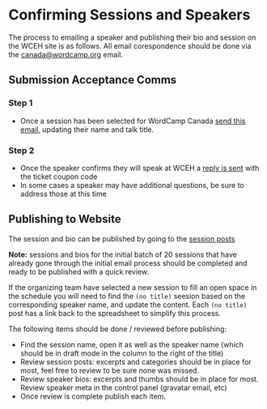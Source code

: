 # Confirming Sessions and Speakers

The process to emailing a speaker and publishing their bio and session on the WCEH site is as follows. All email corespondence should be done via the canada@wordcamp.org email.

## Submission Acceptance Comms

### Step 1

- Once a session has been selected for WordCamp Canada [send this email](https://docs.google.com/document/d/1vf-ZsqloqnucP4HOcTysFPY3GZMAbcien9R6bEsvLkI/edit?tab=t.0), updating their name and talk title.

### Step 2

- Once the speaker confirms they will speak at WCEH a [reply is sent](https://docs.google.com/document/d/1wZcUnxwDhKmbU-UMamfVD5PG8wS_-0EIjehauYuWaTs/edit?tab=t.0) with the ticket coupon code
- In some cases a speaker may have additional questions, be sure to address those at this time

## Publishing to Website

The session and bio can be published by going to the [session posts](https://canada.wordcamp.org/2025/wp-admin/edit.php?post_type=wcb_session&orderby=title&order=asc)

**Note:** sessions and bios for the initial batch of 20 sessions that have already gone through the initial email process should be completed and ready to be published with a quick review.

If the organizing team have selected a new session to fill an open space in the schedule you will need to find the `(no title)` seesion based on the corresponding speaker name, and update the content. Each `(no title)` post has a link back to the spreadsheet to simplify this process.

The following items should be done / reviewed before publishing:

- Find the session name, open it as well as the speaker name (which should be in draft mode in the column to the right of the title)
- Review session posts: excerpts and categories should be in place for most, feel free to review to be sure none was missed.
- Review speaker bios: excerpts and thumbs should be in place for most. Review speaker meta in the control panel (gravatar email, etc)
- Once review is complete publish each item.
